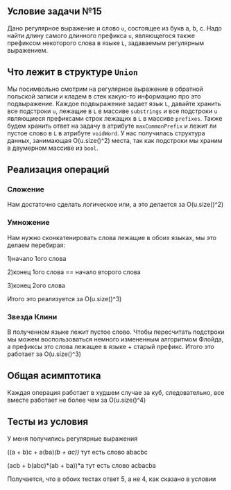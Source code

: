 ## Условие задачи №15

Дано регулярное выражение  и слово ```u```, состоящее из букв a, b, c. Надо найти длину самого длинного префикса ```u```, являющегося также префиксом некоторого слова в языке ```L```, задаваемым регулярным выражением.
## Что лежит в структуре ```Union```

Мы посимвольно смотрим на регулярное выражение в обратной польской записи и кладем в стек какую-то информацию про это подвыражение. Каждое подвыражение задает язык ```L```, давайте хранить все подстроки ```u```, лежащие в ```L``` в массиве ```substrings``` и все подстроки ```u``` являющиеся префиксами строк лежащих в ```L``` в массиве ```prefixes```. Также будем хранить ответ на задачу в атрибуте ```maxCommonPrefix``` и лежит ли пустое слово в ```L``` в атрибуте ```voidWord```. У нас получилась структура данных, занимающая O(u.size()^2) места, так как подстроки мы храним в двумерном массиве из ```bool```.

## Реализация операций

### Cложение

Нам достаточно сделать логическое или, а это делается за O(u.size()^2)

### Умножение

Нам нужно сконкатенировать слова лежащие в обоих языках, мы это делаем перебирая: 
 
1)начало 1ого слова
 
2)конец 1ого слова == начало второго слова
 
3)конец 2ого слова
 
Итого это реализуется за O(u.size()^3)

### Звезда Клини

В полученном языке лежит пустое слово. Чтобы пересчитать подстроки мы можем воспользоваться немного измененным алгоритмом Флойда, а префиксы это слова лежащее в языке + старый префикс. Итого это работает за O(u.size()^3)

## Общая асимптотика
Каждая операция работает в худшем случае за куб, следовательно, все вместе работает не более чем за O(u.size()^4)

## Тесты из условия

У меня получились регулярные выражения 

((a + b)c + a(ba)*(b + ac))* тут есть слово abacbc

(acb + b(abc)*(ab + ba))*a тут есть слово acbacba

Получается, что в обоих тестах ответ 5, а не 4, как сказано в условии
